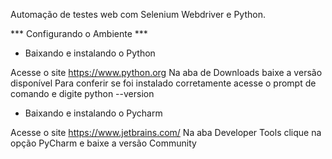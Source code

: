Automação de testes web com Selenium Webdriver e Python.


*** Configurando o Ambiente ***

* Baixando e instalando o Python

Acesse o site https://www.python.org
Na aba de Downloads baixe a versão disponível
Para conferir se foi instalado corretamente acesse o prompt de comando e digite python --version


* Baixando e instalando o Pycharm

Acesse o site https://www.jetbrains.com/
Na aba Developer Tools clique na opção PyCharm e baixe a versão Community